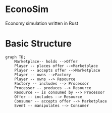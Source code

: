 # EconoSim
Economy simulation written in Rust

# Basic Structure

```mermaid
graph TD;
    Marketplace-- holds -->Offer
    Player -- places offer -->Marketplace
    Player -- accepts offer -->Marketplace
    Player -- owns -->Factory
    Player -- owns --> Resource
    Factory -- includes --> Processor
    Processor -- produces --> Resource
    Resource -- is consumed by --> Processor
    Offer -- includes --> Resource
    Consumer -- accepts offer --> Marketplace
    Event -- manipulates --> Consumer
```
